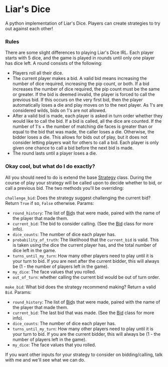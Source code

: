 # Liar's Dice
A python implementation of Liar's Dice. Players can create strategies to try out against each other!

### Rules
There are some slight differences to playing Liar's Dice IRL. Each player starts with 5 dice, and the game is played in rounds until only one player has dice left.
A round consists of the following:
- Players roll all their dice.
- The current player makes a bid. A valid bid means increasing the number of dice required, increasing the pip count, or both. If a bid increases the number of dice required, the pip count must be the same or greater. If the bid is deemed invalid, the player is forced to call the previous bid. If this occurs on the very first bid, then the player automatically loses a die and play moves on to the next player. As 1's are considered wilds, bids on 1's are not allowed.
- After a valid bid is made, each player is asked in turn order whether they would like to call the bid. If a bid is called, all the dice are counted. If the number of 1's + the number of matching die faces is greater than or equal to the bid that was made, the caller loses a die. Otherwise, the bidder loses a die. This allows for bids out of play, but it does not consider letting players wait for others to call a bid. Each player is only given one chance to call a bid before the next bid is made.
- The round lasts until a player loses a die.

### Okay cool, but what do I do exactly?
All you should need to do is extend the base [Strategy](https://github.com/jtreim/liars_dice/blob/main/strategy.py) class. During the course of play your strategy will be called upon to decide whether to bid, or call a previous bid. The two methods you'll be overriding:

`challenge_bid`: Does the strategy suggest challenging the current bid?
Return `True` if so, `False` otherwise.
Params:
- `round_history`: The list of [Bid](https://github.com/jtreim/liars_dice/blob/main/bid.py)s that were made, paired with the name of the player that made them.
- `current_bid`: The bid to consider calling. (See the [Bid](https://github.com/jtreim/liars_dice/blob/main/bid.py) class for more info).
- `dice_counts`: The number of dice each player has.
- `probability_of_truth`: The likelihood that the `current_bid` is valid. This is taken using the dice the current player has, and the total number of dice left in the game.
- `turns_until_my_turn`: How many other players need to play until it is your turn to bid. If you are next after the current bidder, this will always be (1 - the number of players left in the game).
- `my_dice`: The face values that you rolled.
- `out_of_turn`: whether calling the current bid would be out of turn order.

`make_bid`: What bid does the strategy recommend making?
Return a valid `Bid`.
Params:
- `round_history`: The list of [Bid](https://github.com/jtreim/liars_dice/blob/main/bid.py)s that were made, paired with the name of the player that made them.
- `current_bid`: The last bid that was made. (See the [Bid](https://github.com/jtreim/liars_dice/blob/main/bid.py) class for more info).
- `dice_counts`: The number of dice each player has.
- `turns_until_my_turn`: How many other players need to play until it is your turn to bid. If you are the current bidder, this will always be (1 - the number of players left in the game).
- `my_dice`: The face values that you rolled.

If you want other inputs for your strategy to consider on bidding/calling, talk with me and we'll see what we can do.
